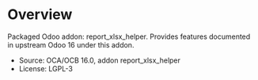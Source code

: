 # Overview

Packaged Odoo addon: report_xlsx_helper. Provides features documented in upstream Odoo 16 under this addon.

- Source: OCA/OCB 16.0, addon report_xlsx_helper
- License: LGPL-3
